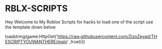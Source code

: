 # RBLX-SCRIPTS

Hey Welcome to My Roblox Scripts for hacks to load one of the script use the template down below 

loadstring(game:HttpGet('https://raw.githubusercontent.com/ZizoZeyad/THESCRIPTYOUWANTHERE/main' ,true))()
